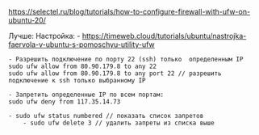 https://selectel.ru/blog/tutorials/how-to-configure-firewall-with-ufw-on-ubuntu-20/

Лучше:
Настройка:
    - https://timeweb.cloud/tutorials/ubuntu/nastrojka-faervola-v-ubuntu-s-pomoschyu-utility-ufw


    - Разрешить подключение по порту 22 (ssh) только  определенным IP
    sudo ufw allow from 80.90.179.8 to any 22
    sudo ufw allow from 80.90.179.8 to any port 22 // разрешить подключение к ssh только выбранному IP

    - Запретить определенные IP по всем портам:
    sudo ufw deny from 117.35.14.73

    - sudo ufw status numbered // показать список запретов 
        - sudo ufw delete 3 // удалить запреты из списка выше
